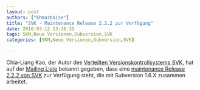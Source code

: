 ```yaml
---
layout: post
authors: ["khmarbaise"]
title: "SVK - Maintenance Release 2.2.2 zur Verfügung"
date: 2010-03-12 13:36:35
tags: SKM,Neue Versionen,Subversion,SVK
categories: [SKM,Neue Versionen,Subversion,SVK]

---
```

Chia-Liang Kao, der Autor des <a href="http://svk.bestpractical.com/view/HomePage">Verteilten Versionskontrollsystems SVK</a>, hat auf der <a href="http://lists.bestpractical.com/pipermail/svk-users/2010-March/000444.html">Mailing Liste</a> bekannt gegeben, dass eine <a href="http://cpan.uwinnipeg.ca/cpan/authors/id/C/CL/CLKAO/SVK-v2.2.2.tar.gz">maintenance Release 2.2.2 von SVK</a> zur Verfügung steht, die mit Subversion 1.6.X zusammen arbeitet.
